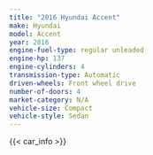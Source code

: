 ```yaml
---
title: "2016 Hyundai Accent"
make: Hyundai
model: Accent
year: 2016
engine-fuel-type: regular unleaded
engine-hp: 137
engine-cylinders: 4
transmission-type: Automatic
driven-wheels: Front wheel drive
number-of-doors: 4
market-category: N/A
vehicle-size: Compact
vehicle-style: Sedan
---
```


{{< car_info >}}
